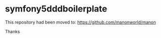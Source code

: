 # symfony5dddboilerplate

This repository had been moved to: https://github.com/manonworld/manon

Thanks
